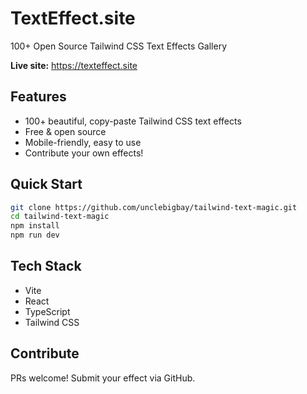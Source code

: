 
# TextEffect.site

100+ Open Source Tailwind CSS Text Effects Gallery

**Live site:** https://texteffect.site

## Features
- 100+ beautiful, copy-paste Tailwind CSS text effects
- Free & open source
- Mobile-friendly, easy to use
- Contribute your own effects!

## Quick Start
```sh
git clone https://github.com/unclebigbay/tailwind-text-magic.git
cd tailwind-text-magic
npm install
npm run dev
```

## Tech Stack
- Vite
- React
- TypeScript
- Tailwind CSS

## Contribute
PRs welcome! Submit your effect via GitHub.
